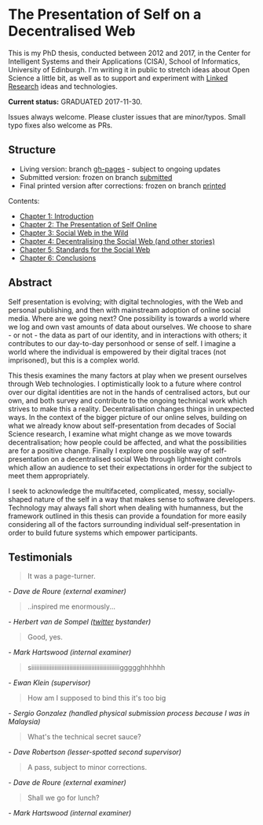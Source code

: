 # The Presentation of Self on a Decentralised Web

This is my PhD thesis, conducted between 2012 and 2017, in the Center for Intelligent Systems and their Applications (CISA), School of Informatics, University of Edinburgh. I'm writing it in public to stretch ideas about Open Science a little bit, as well as to support and experiment with [Linked Research](https://linkedresearch.org) ideas and technologies.

**Current status:** GRADUATED 2017-11-30.

Issues always welcome. Please cluster issues that are minor/typos. Small typo fixes also welcome as PRs.

## Structure

* Living version: branch [gh-pages](https://github.com/rhiaro/thesis/tree/gh-pages) - subject to ongoing updates
* Submitted version: frozen on branch [submitted](https://github.com/rhiaro/thesis/tree/submitted)
* Final printed version after corrections: frozen on branch [printed](https://github.com/rhiaro/thesis/tree/printed)

Contents:

* [Chapter 1: Introduction](https://rhiaro.github.io/thesis/chapter1)
* [Chapter 2: The Presentation of Self Online](https://rhiaro.github.io/thesis/chapter2)
* [Chapter 3: Social Web in the Wild](https://rhiaro.github.io/thesis/chapter3)
* [Chapter 4: Decentralising the Social Web (and other stories)](https://rhiaro.github.io/thesis/chapter4)
* [Chapter 5: Standards for the Social Web](https://rhiaro.github.io/thesis/chapter5)
* [Chapter 6: Conclusions](https://rhiaro.github.io/thesis/chapter6)

## Abstract

Self presentation is evolving; with digital technologies, with the Web and personal publishing, and then with mainstream adoption of online social media. Where are we going next? One possibility is towards a world where we log and own vast amounts of data about ourselves. We choose to share - or not - the data as part of our identity, and in interactions with others; it contributes to our day-to-day personhood or sense of self. I imagine a world where the individual is empowered by their digital traces (not imprisoned), but this is a complex world.

This thesis examines the many factors at play when we present ourselves through Web technologies. I optimistically look to a future where control over our digital identities are not in the hands of centralised actors, but our own, and both survey and contribute to the ongoing technical work which strives to make this a reality. Decentralisation changes things in unexpected ways. In the context of the bigger picture of our online selves, building on what we already know about self-presentation from decades of Social Science research, I examine what might change as we move towards decentralisation; how people could be affected, and what the possibilities are for a positive change. Finally I explore one possible way of self-presentation on a decentralised social Web through lightweight controls which allow an audience to set their expectations in order for the subject to meet them appropriately.

I seek to acknowledge the multifaceted, complicated, messy, socially-shaped nature of the self in a way that makes sense to software developers. Technology may always fall short when dealing with humanness, but the framework outlined in this thesis can provide a foundation for more easily considering all of the factors surrounding individual self-presentation in order to build future systems which empower participants.


## Testimonials

> It was a page-turner. 

*- Dave de Roure (external examiner)*

> ..inspired me enormously...

*- Herbert van de Sompel ([twitter](https://twitter.com/hvdsomp/status/905913059054673922) bystander)*

> Good, yes.

*- Mark Hartswood (internal examiner)*

> siiiiiiiiiiiiiiiiiiiiiiiiiiiiiiiiiiiiiiiiiiiiiiiiiiiiiggggghhhhhh 

*- Ewan Klein (supervisor)*

> How am I supposed to bind this it's too big

*- Sergio Gonzalez (handled physical submission process because I was in Malaysia)*

> What's the technical secret sauce?

*- Dave Robertson (lesser-spotted second supervisor)*

> A pass, subject to minor corrections.

*- Dave de Roure (external examiner)*

> Shall we go for lunch?

*- Mark Hartswood (internal examiner)*
